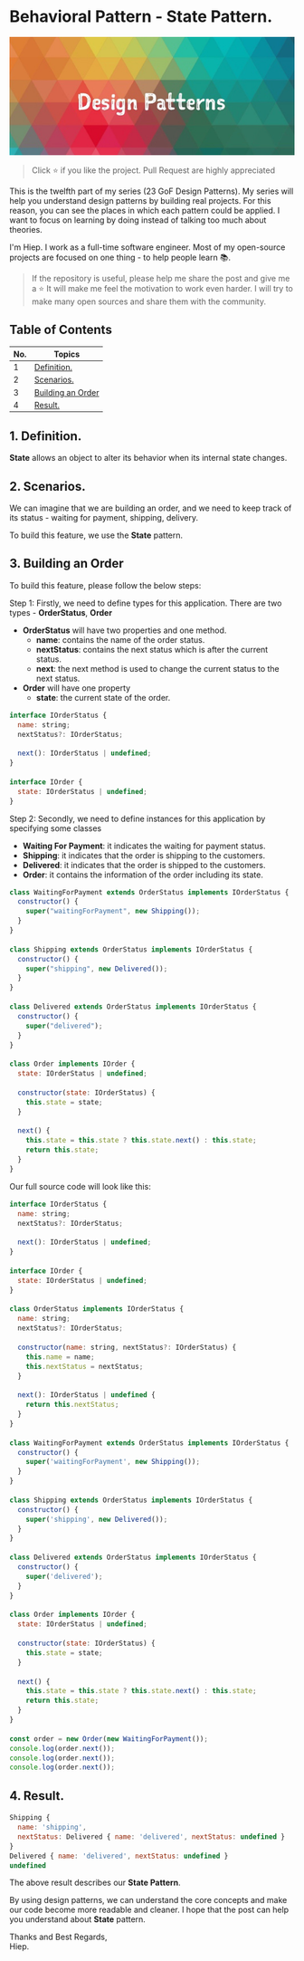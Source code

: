 # Behavioral Pattern - State Pattern.

<img src="../../screenshots/screenshot.jpeg" alt="design-patterns"/>

> Click :star: if you like the project. Pull Request are highly appreciated

This is the twelfth part of my series (23 GoF Design Patterns). My series will help you understand design patterns by building real projects. For this reason, you can see the places in which each pattern could be applied. I want to focus on learning by doing instead of talking too much about theories.

I'm Hiep. I work as a full-time software engineer. Most of my open-source projects are focused on one thing - to help people learn 📚.

> If the repository is useful, please help me share the post and give me a :star: It will make me feel the motivation to work even harder. I will try to make many open sources and share them with the community.

## **Table of Contents**

| No. | Topics                                  |
| --- | --------------------------------------- |
| 1   | [Definition.](#definition)              |
| 2   | [Scenarios.](#scenarios)                |
| 3   | [Building an Order](#building-an-order) |
| 4   | [Result.](#result)                      |

<a id="definition"></a>

## 1. Definition.

**State** allows an object to alter its behavior when its internal state changes.

<a id="scenarios"></a>

## 2. Scenarios.

We can imagine that we are building an order, and we need to keep track of its status - waiting for payment, shipping, delivery.

To build this feature, we use the **State** pattern.

<a id="building-an-order"></a>

## 3. Building an Order

To build this feature, please follow the below steps:

Step 1: Firstly, we need to define types for this application. There are two types - **OrderStatus**, **Order**

- **OrderStatus** will have two properties and one method.
  - **name**: contains the name of the order status.
  - **nextStatus**: contains the next status which is after the current status.
  - **next**: the next method is used to change the current status to the next status.
- **Order** will have one property
  - **state**: the current state of the order.

```js
interface IOrderStatus {
  name: string;
  nextStatus?: IOrderStatus;

  next(): IOrderStatus | undefined;
}

interface IOrder {
  state: IOrderStatus | undefined;
}
```

Step 2: Secondly, we need to define instances for this application by specifying some classes

- **Waiting For Payment**: it indicates the waiting for payment status.
- **Shipping**: it indicates that the order is shipping to the customers.
- **Delivered**: it indicates that the order is shipped to the customers.
- **Order**: it contains the information of the order including its state.

```js
class WaitingForPayment extends OrderStatus implements IOrderStatus {
  constructor() {
    super("waitingForPayment", new Shipping());
  }
}

class Shipping extends OrderStatus implements IOrderStatus {
  constructor() {
    super("shipping", new Delivered());
  }
}

class Delivered extends OrderStatus implements IOrderStatus {
  constructor() {
    super("delivered");
  }
}

class Order implements IOrder {
  state: IOrderStatus | undefined;

  constructor(state: IOrderStatus) {
    this.state = state;
  }

  next() {
    this.state = this.state ? this.state.next() : this.state;
    return this.state;
  }
}
```

Our full source code will look like this:

```js
interface IOrderStatus {
  name: string;
  nextStatus?: IOrderStatus;

  next(): IOrderStatus | undefined;
}

interface IOrder {
  state: IOrderStatus | undefined;
}

class OrderStatus implements IOrderStatus {
  name: string;
  nextStatus?: IOrderStatus;

  constructor(name: string, nextStatus?: IOrderStatus) {
    this.name = name;
    this.nextStatus = nextStatus;
  }

  next(): IOrderStatus | undefined {
    return this.nextStatus;
  }
}

class WaitingForPayment extends OrderStatus implements IOrderStatus {
  constructor() {
    super('waitingForPayment', new Shipping());
  }
}

class Shipping extends OrderStatus implements IOrderStatus {
  constructor() {
    super('shipping', new Delivered());
  }
}

class Delivered extends OrderStatus implements IOrderStatus {
  constructor() {
    super('delivered');
  }
}

class Order implements IOrder {
  state: IOrderStatus | undefined;

  constructor(state: IOrderStatus) {
    this.state = state;
  }

  next() {
    this.state = this.state ? this.state.next() : this.state;
    return this.state;
  }
}

const order = new Order(new WaitingForPayment());
console.log(order.next());
console.log(order.next());
console.log(order.next());
```

<a id="result"></a>

## 4. Result.

```js
Shipping {
  name: 'shipping',
  nextStatus: Delivered { name: 'delivered', nextStatus: undefined }
}
Delivered { name: 'delivered', nextStatus: undefined }
undefined
```

The above result describes our **State Pattern**.

By using design patterns, we can understand the core concepts and make our code become more readable and cleaner. I hope that the post can help you understand about **State** pattern.

Thanks and Best Regards, \
Hiep.
